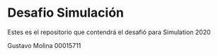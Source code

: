 # Desafio Simulación 
Estes es el repositorio que contendrá el desafió para Simulation 2020 

Gustavo Molina
00015711
